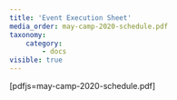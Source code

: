 ```yaml
---
title: 'Event Execution Sheet'
media_order: may-camp-2020-schedule.pdf
taxonomy:
    category:
        - docs
visible: true
---
```


[pdfjs=may-camp-2020-schedule.pdf]

